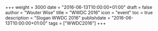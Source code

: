 +++
weight = 3000
date = "2016-06-13T10:00:00+01:00"
draft = false
author = "Wouter Wise"
title = "WWDC 2016"
icon = "event"
toc = true
description = "Slogan WWDC 2016"
publishdate = "2016-06-13T10:00:00+01:00"
tags = ["WWDC2016"]
+++